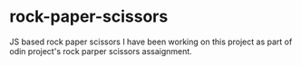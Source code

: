# rock-paper-scissors
JS based rock paper scissors
I have been working on this project as part of odin project's rock parper scissors assaignment.